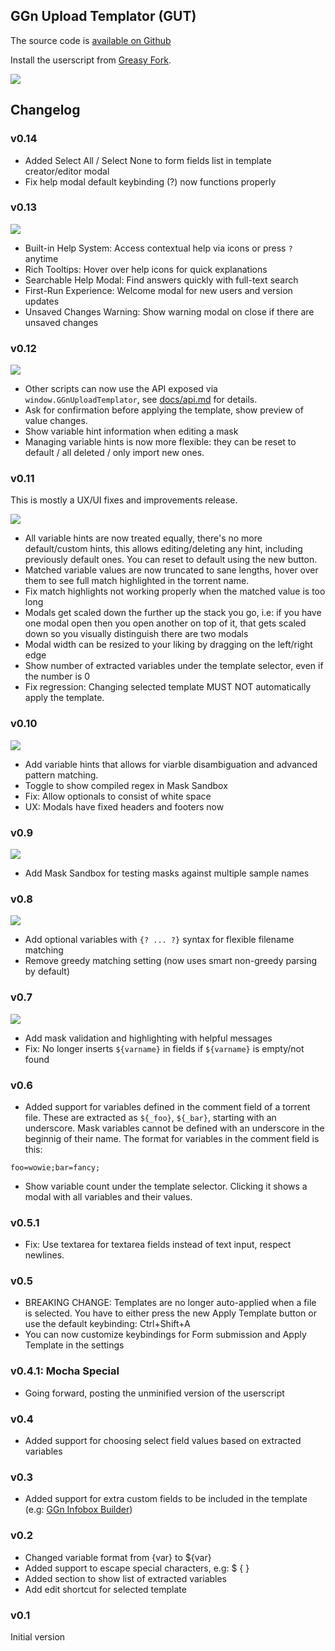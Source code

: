 ## GGn Upload Templator (GUT)

The source code is [available on Github](https://github.com/lvldesigner/userscripts/tree/main/ggn-upload-templator)

Install the userscript from [Greasy Fork](https://greasyfork.org/en/scripts/550898-ggn-upload-templator).

![](https://files.catbox.moe/d55y7g.png)

## Changelog

### v0.14
- Added Select All / Select None to form fields list in template creator/editor modal
- Fix help modal default keybinding (?) now functions properly

### v0.13

![](https://files.catbox.moe/en4jfi.png)

- Built-in Help System: Access contextual help via icons or press `?` anytime
- Rich Tooltips: Hover over help icons for quick explanations
- Searchable Help Modal: Find answers quickly with full-text search
- First-Run Experience: Welcome modal for new users and version updates
- Unsaved Changes Warning: Show warning modal on close if there are unsaved changes

### v0.12

![](https://files.catbox.moe/kkbd0a.png)

- Other scripts can now use the API exposed via `window.GGnUploadTemplator`, see [docs/api.md](docs/api.md) for details.
- Ask for confirmation before applying the template, show preview of value changes.
- Show variable hint information when editing a mask
- Managing variable hints is now more flexible: they can be reset to default / all deleted / only import new ones.

### v0.11

This is mostly a UX/UI fixes and improvements release.

![](https://files.catbox.moe/mum36l.png)

- All variable hints are now treated equally, there's no more default/custom hints, this allows editing/deleting any hint, including previously default ones. You can reset to default using the new button.
- Matched variable values are now truncated to sane lengths, hover over them to see full match highlighted in the torrent name.
- Fix match highlights not working properly when the matched value is too long
- Modals get scaled down the further up the stack you go, i.e: if you have one modal open then you open another on top of it, that gets scaled down so you visually distinguish there are two modals
- Modal width can be resized to your liking by dragging on the left/right edge
- Show number of extracted variables under the template selector, even if the number is 0
- Fix regression: Changing selected template MUST NOT automatically apply the template.

### v0.10

![](https://files.catbox.moe/qtnzfw.png)

- Add variable hints that allows for viarble disambiguation and advanced pattern matching.
- Toggle to show compiled regex in Mask Sandbox
- Fix: Allow optionals to consist of white space
- UX: Modals have fixed headers and footers now


### v0.9

![](https://files.catbox.moe/g4mclk.png)

- Add Mask Sandbox for testing masks against multiple sample names

### v0.8

![](https://files.catbox.moe/7xkrsw.png)

- Add optional variables with `{? ... ?}` syntax for flexible filename matching
- Remove greedy matching setting (now uses smart non-greedy parsing by default)

### v0.7

![](https://files.catbox.moe/snd92p.png)

- Add mask validation and highlighting with helpful messages
- Fix: No longer inserts `${varname}` in fields if `${varname}` is empty/not found

### v0.6
- Added support for variables defined in the comment field of a torrent file. These are extracted as `${_foo}`, `${_bar}`, starting with an underscore. Mask variables cannot be defined with an underscore in the beginnig of their name.
The format for variables in the comment field is this:

```
foo=wowie;bar=fancy;
```
- Show variable count under the template selector. Clicking it shows a modal with all variables and their values.

### v0.5.1
- Fix: Use textarea for textarea fields instead of text input, respect newlines.

### v0.5
- BREAKING CHANGE: Templates are no longer auto-applied when a file is selected. You have to either press the new Apply Template button or use the default keybinding: Ctrl+Shift+A
- You can now customize keybindings for Form submission and Apply Template in the settings

### v0.4.1: Mocha Special
- Going forward, posting the unminified version of the userscript

### v0.4
- Added support for choosing select field values based on extracted variables

### v0.3
- Added support for extra custom fields to be included in the template (e.g: [GGn Infobox Builder](https://greasyfork.org/en/scripts/543815-ggn-infobox-builder/))

### v0.2
- Changed variable format from {var} to ${var}
- Added support to escape special characters, e.g: \$ \{ \}
- Added section to show list of extracted variables
- Add edit shortcut for selected template

### v0.1
Initial version
